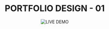 <div align="center">
  
  # PORTFOLIO DESIGN - 01  

  ![![LIVE DEMO](https://img.shields.io/badge/Live-Demo-27AE60?style=for-the-badge&logo=google-chrome&logoColor=white)](https://shazee-04.github.io/porfolio-1/)  
  
</div>

